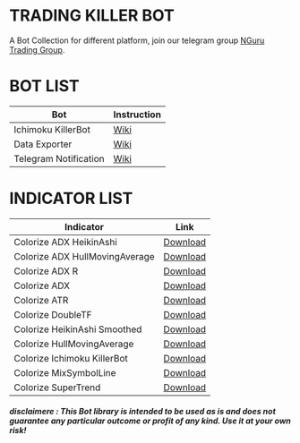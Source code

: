 # TRADING KILLER BOT
A Bot Collection for different platform, join our telegram group [NGuru Trading Group](https://t.me/nGuruTrading).

# BOT LIST
Bot | Instruction 
------------ | -------------
Ichimoku KillerBot | [Wiki](https://github.com/AndreaDev3D/Trading-KillerBot/wiki/Ichimoku-KillerBot)
Data Exporter | [Wiki](https://github.com/AndreaDev3D/Trading-KillerBot/wiki/Data-ExporterBot)
Telegram Notification | [Wiki](https://github.com/AndreaDev3D/Trading-KillerBot/wiki/Telegram-Notification)


# INDICATOR LIST
Indicator | Link 
------------ | -------------
Colorize ADX HeikinAshi | [Download](https://github.com/AndreaDev3D/Trading-KillerBot/raw/master/cTrader%20Indicator/Colorize%20ADX%20HeikinAshi.algo)
Colorize ADX HullMovingAverage | [Download](https://github.com/AndreaDev3D/Trading-KillerBot/raw/master/cTrader%20Indicator/Colorize%20ADX%20HullMovingAverage.algo)
Colorize ADX R | [Download](https://github.com/AndreaDev3D/Trading-KillerBot/raw/master/cTrader%20Indicator/Colorize%20ADX%20R.algo)
Colorize ADX | [Download](https://github.com/AndreaDev3D/Trading-KillerBot/raw/master/cTrader%20Indicator/Colorize%20ADX.algo)
Colorize ATR | [Download](https://github.com/AndreaDev3D/Trading-KillerBot/raw/master/cTrader%20Indicator/Colorize%20ATR.algo)
Colorize DoubleTF | [Download](https://github.com/AndreaDev3D/Trading-KillerBot/raw/master/cTrader%20Indicator/Colorize%20DoubleTF.algo)
Colorize HeikinAshi Smoothed | [Download](https://github.com/AndreaDev3D/Trading-KillerBot/raw/master/cTrader%20Indicator/Colorize%20HeikinAshi%20Smoothed.algo)
Colorize HullMovingAverage | [Download](https://github.com/AndreaDev3D/Trading-KillerBot/raw/master/cTrader%20Indicator/Colorize%20HullMovingAverage.algo)
Colorize Ichimoku KillerBot | [Download](https://github.com/AndreaDev3D/Trading-KillerBot/raw/master/cTrader%20Indicator/Colorize%20Ichimoku%20KillerBot.algo)
Colorize MixSymbolLine | [Download](https://github.com/AndreaDev3D/Trading-KillerBot/raw/master/cTrader%20Indicator/Colorize%20MixSymbolLine.algo)
Colorize SuperTrend | [Download](https://github.com/AndreaDev3D/Trading-KillerBot/raw/master/cTrader%20Indicator/Colorize%20SuperTrend.algo)

##### disclaimere : This Bot library is intended to be used as is and does not guarantee any particular outcome or profit of any kind. Use it at your own risk!
